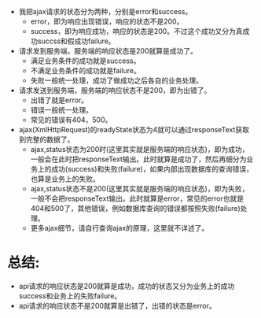 * 我把ajax请求的状态分为两种，分别是error和success。
    - error，即为响应出现错误，响应的状态不是200。
    - success，即为响应成功，响应的状态是200。不过这个成功又分为真成功succss和假成功failure。
* 请求发到服务端，服务端的响应状态是200就算是成功了。
    - 满足业务条件的成功就是success。
    - 不满足业务条件的成功就是failure。
    - 失败一般统一处理，成功了做成功之后各自的业务处理。
* 请求发送到服务端，服务端的响应状态不是200，即为出错了。
    - 出错了就是error。
    - 错误一般统一处理。
    - 常见的错误有404，500。
* ajax(XmlHttpRequest)的readyState状态为4就可以通过responseText获取到完整的数据了。
    - ajax,status状态为200时(这里其实就是服务端的响应状态)，即为成功，一般会在此时把responseText输出。此时就算是成功了，然后再细分为业务上的成功(success)和失败(failure)，如果内部出现数据库的查询错误，也算是业务上的失败。
    - ajax,status状态不是200(这里其实就是服务端的响应状态)，即为失败，一般不会把responseText输出。此时就算是error，常见的error也就是404和500了，其他错误，例如数据库查询的错误都按照失败(failure)处理。
    - 更多ajax细节，请自行查询ajax的原理，这里就不详述了。

# 总结:
* api请求的响应状态是200就算是成功，成功的状态又分为业务上的成功success和业务上的失败failure。
* api请求的响应状态不是200就算是出错了，出错的状态是error。

